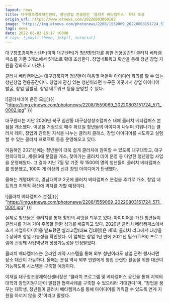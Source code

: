 ```yaml
---
layout: news
title: 대구창조경제혁신센터, 청년창업 전공용간 '클러치 베타캠퍼스' 확대 조성
origin_url: https://www.etnews.com/20220803000185
image: "https://img.etnews.com/photonews/2208/1559069_20220803151724_571_0002.jpg"
tags: news
date: 2022-08-03 15:17 +0800
# tags: [jekyll theme, jekyll, tutorial]
---
```


대구창조경제혁신센터(이하 대구센터)가 청년창업가를 위한 전용공간인 클러치 베타캠퍼스를 기존 3개소에서 5개소로 확대 조성한다. 창업네트워크 확산을 통해 청년 창업 지원을 강화하고 나섰다.

클러치 베타캠퍼스는 대구경북지역 청년들이 마음껏 떠들며 아이디어 회의를 할 수 있는 청년창업 전용공간이다. 창업에 관심 있는 청년이라면 누구든 이곳에서 창업 아이디어 발굴, 창업 팀빌딩, 창업 네트워크 등을 운영할 수 있다.

![클러치데이 운영 모습]({{ "https://img.etnews.com/photonews/2208/1559069_20220803151724_571_0002.jpg" }})

대구센터는 지난 2020년 북구 침산동 대구삼성창조캠퍼스 내에 클러치 베타캠퍼스 본점을 개소했다. 이곳을 거점으로 매주 화요일 청년들의 아이디어 나누며 키워나가는 클러치 데이, 창업과 관련된 지식을 나누는 클러치 클래스, 창업 아이디어를 시도하고 실험할 수 있는 클러치 프로젝트 등을 운영해오고 있다.

이듬해인 2021년에는 청년들이 더욱 쉽게 클러치에 참여할 수 있도록 대구대학교, 대구한의대학교, 세중IS에 분점을 개소, 찾아가는 클러치 데이 운영 등 다양한 청년창업 사업을 운영해왔다. 그 결과 지난 7월 말 기준 약 1500여 명의 청년들이 클러치 베타캠퍼스를 방문했고, 100여 개 이상의 신규 창업 아이디어가 탄생했다.

올해는 계명대학교, 영남대학교 2곳에 클러치 베타캠퍼스 분점을 추가로 개소, 창업 네트워크 지역적 확산에 박차를 가할 예정이다.

![클러치 베타캠퍼스 본점]({{ "https://img.etnews.com/photonews/2208/1559069_20220803151724_571_0001.jpg" }})

실제로 청년들은 클러치를 통해 창업의 씨앗을 틔우고 있다. 아이디어를 가진 청년들이 클러치를 거쳐 가며 주목할 만한 성과를 배출하고 있다. 2020년 클러치 베타캠퍼스에서 초기 사업아이디어를 발표했던 실리코팜(대표 김태형)은 제1회 클러치 리그에서 대상을 수상하며 창업 가능성을 확인했다. 이 업체는 창업 1년 만에 2021년 팁스(TIPS) 프로그램에 선정돼 사업역량과 성장가능성을 인정받았다.

클러치 베타캠퍼스는 온라인 예약 시스템을 통해 외부 청년이라도 창업 관련 행사라면 장소 대관이 가능하다. 올해는 분점 역시 외부 인원에게 창업 관련한 활동을 위한 대관이 가능하도록 시스템을 구축할 예정이다.

이재일 대구창조경제혁신센터장은 “클러치 프로그램 및 베타캠퍼스 공간을 통해 지역의 대학과 창업지원기관이 밀접한 협력사례를 구축할 수 있으리라 기대한다”며, “창업을 꿈꾸는 대학생, 청년들이 클러치 베타캠퍼스를 통해 아이디어를 키워갈 수 있도록 연계 지원을 아끼지 않을 것”이라고 말했다.
